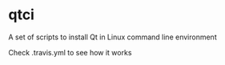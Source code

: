 # qtci
A set of scripts to install Qt in Linux command line environment

Check .travis.yml to see how it works
